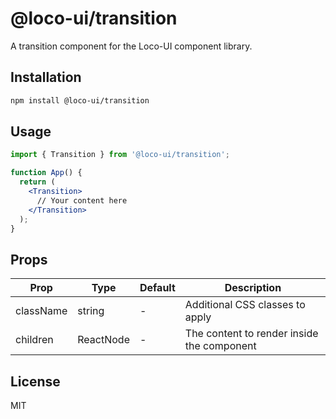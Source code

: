 # @loco-ui/transition

A transition component for the Loco-UI component library.

## Installation

```bash
npm install @loco-ui/transition
```

## Usage

```jsx
import { Transition } from '@loco-ui/transition';

function App() {
  return (
    <Transition>
      // Your content here
    </Transition>
  );
}
```

## Props

| Prop | Type | Default | Description |
|------|------|---------|-------------|
| className | string | - | Additional CSS classes to apply |
| children | ReactNode | - | The content to render inside the component |

## License

MIT

